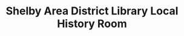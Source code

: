 ---
layout: repo
title: "Shelby Area District Library Local History Room"
id: 4353
permalink: repos/4353/
---